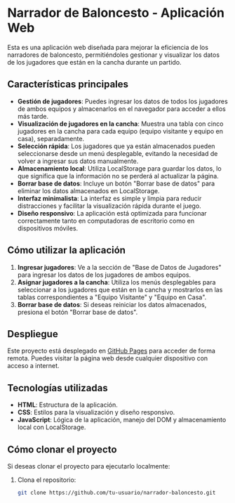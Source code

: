 # Narrador de Baloncesto - Aplicación Web

Esta es una aplicación web diseñada para mejorar la eficiencia de los narradores de baloncesto, permitiéndoles gestionar y visualizar los datos de los jugadores que están en la cancha durante un partido.

## Características principales

- **Gestión de jugadores**: Puedes ingresar los datos de todos los jugadores de ambos equipos y almacenarlos en el navegador para acceder a ellos más tarde.
- **Visualización de jugadores en la cancha**: Muestra una tabla con cinco jugadores en la cancha para cada equipo (equipo visitante y equipo en casa), separadamente.
- **Selección rápida**: Los jugadores que ya están almacenados pueden seleccionarse desde un menú desplegable, evitando la necesidad de volver a ingresar sus datos manualmente.
- **Almacenamiento local**: Utiliza LocalStorage para guardar los datos, lo que significa que la información no se perderá al actualizar la página.
- **Borrar base de datos**: Incluye un botón "Borrar base de datos" para eliminar los datos almacenados en LocalStorage.
- **Interfaz minimalista**: La interfaz es simple y limpia para reducir distracciones y facilitar la visualización rápida durante el juego.
- **Diseño responsivo**: La aplicación está optimizada para funcionar correctamente tanto en computadoras de escritorio como en dispositivos móviles.

## Cómo utilizar la aplicación

1. **Ingresar jugadores**: Ve a la sección de "Base de Datos de Jugadores" para ingresar los datos de los jugadores de ambos equipos.
2. **Asignar jugadores a la cancha**: Utiliza los menús desplegables para seleccionar a los jugadores que están en la cancha y mostrarlos en las tablas correspondientes a "Equipo Visitante" y "Equipo en Casa".
3. **Borrar base de datos**: Si deseas reiniciar los datos almacenados, presiona el botón "Borrar base de datos".

## Despliegue

Este proyecto está desplegado en [GitHub Pages](https://tu-usuario.github.io/narrador-baloncesto/) para acceder de forma remota. Puedes visitar la página web desde cualquier dispositivo con acceso a internet.

## Tecnologías utilizadas

- **HTML**: Estructura de la aplicación.
- **CSS**: Estilos para la visualización y diseño responsivo.
- **JavaScript**: Lógica de la aplicación, manejo del DOM y almacenamiento local con LocalStorage.

## Cómo clonar el proyecto

Si deseas clonar el proyecto para ejecutarlo localmente:

1. Clona el repositorio:
   ```bash
   git clone https://github.com/tu-usuario/narrador-baloncesto.git
